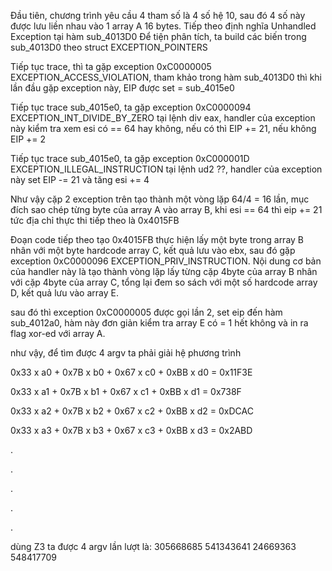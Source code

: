 Đầu tiên, chương trình yêu cầu 4 tham số là 4 số hệ 10, sau đó 4 số này được lưu liền nhau vào 1 array A 16 bytes.
Tiếp theo định nghĩa Unhandled Exception tại hàm sub_4013D0
Để tiện phân tích, ta build các biến trong sub_4013D0 theo struct EXCEPTION_POINTERS

Tiếp tục trace, thì ta gặp exception 0xC0000005 EXCEPTION_ACCESS_VIOLATION, tham khảo trong hàm sub_4013D0 thì khi lần đầu gặp exception này, EIP được set = sub_4015e0

Tiếp tục trace sub_4015e0, ta gặp exception 0xC0000094 EXCEPTION_INT_DIVIDE_BY_ZERO tại lệnh div eax, handler của exception này kiểm tra xem esi có == 64 hay không, nếu có thì EIP += 21, nếu không EIP += 2

Tiếp tục trace sub_4015e0, ta gặp exception 0xC000001D EXCEPTION_ILLEGAL_INSTRUCTION tại lệnh ud2 ??, handler của exception này set EIP -= 21 và tăng esi += 4

Như vậy cặp 2 exception trên tạo thành một vòng lặp 64/4 = 16 lần, mục đích sao chép từng byte của array A vào array B, khi esi == 64 thì eip += 21 tức địa chỉ thực thi tiếp theo là 0x4015FB

Đoạn code tiếp theo tạo 0x4015FB thực hiện lấy một byte trong array B nhân với một byte hardcode array C, kết quả lưu vào ebx, sau đó gặp exception 0xC0000096 EXCEPTION_PRIV_INSTRUCTION. Nội dung cơ bản của handler này là tạo thành vòng lặp lấy từng cặp 4byte của array B nhân với cặp 4byte của array C, tổng lại đem so sách với một số hardcode array D, kết quả lưu vào array E.

sau đó thì exception 0xC0000005 được gọi lần 2, set eip đến hàm sub_4012a0,
hàm này đơn giản kiểm tra array E có = 1 hết không và in ra flag xor-ed với array A.

như vậy, để tìm được 4 argv ta phải giải hệ phương trình

0x33 x a0 + 0x7B x b0 + 0x67 x c0 + 0xBB x d0 = 0x11F3E

0x33 x a1 + 0x7B x b1 + 0x67 x c1 + 0xBB x d1 = 0x738F

0x33 x a2 + 0x7B x b2 + 0x67 x c2 + 0xBB x d2 = 0xDCAC

0x33 x a3 + 0x7B x b3 + 0x67 x c3 + 0xBB x d3 = 0x2ABD

.

.

.

.

.


dùng Z3 ta được 4 argv lần lượt là: 305668685 541343641 24669363 548417709
